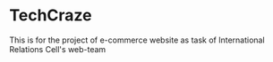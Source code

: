 # TechCraze
This is for the project of e-commerce website as task of International Relations Cell's web-team

